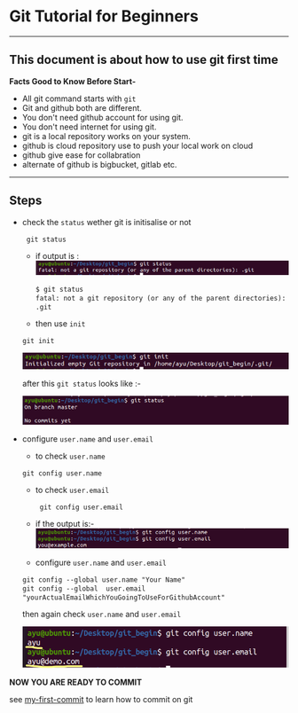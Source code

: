 # Git Tutorial for Beginners 
---
**This document is about how to use git first time** 
---
__Facts Good to Know Before Start-__ 
+ All git command starts with `git`
+ Git and github both are different.
+ You don't need github account for using git.
+ You don't need internet for using git.
+ git is a local repository works on your system. 
+ github is cloud repository use to push your local work on cloud
+ github give ease for collabration
+ alternate of github is bigbucket, gitlab etc.
---

## Steps
+ check the `status` wether git is initisalise or not 
    ```git
     git status
    ```
    + if output is :
    ![git status output](https://github.com/ayulearn/git-practice/blob/main/Screenshot%202022-01-05%20105957.png)
      ```git
      $ git status
      fatal: not a git repository (or any of the parent directories): .git
      ```
    + then use `init`
     ```git
     git init
     ```
   
    ![git init output](https://github.com/ayulearn/git-practice/blob/main/Screenshot%202022-01-05%20111014.png)
    
    after this `git status` looks like :-
    
    ![git status](https://github.com/ayulearn/git-practice/blob/main/3.png)
    
+ configure `user.name` and `user.email`

    + to check `user.name`
     ```git 
     git config user.name
     ```
     + to check `user.email`
      
          ```git
           git config user.email
          ```
     + if the output is:-
    ![user name output](https://github.com/ayulearn/git-practice/blob/main/4.png)
    
     + configure `user.name` and `user.email`
     ```git
     git config --global user.name "Your Name"
     git config --global  user.email "yourActualEmailWhichYouGoingToUseForGithubAccount"
     ```
     then again check `user.name` and `user.email`
     
     ![output](https://github.com/ayulearn/git-practice/blob/main/5.png)
     
   
**NOW YOU ARE READY TO COMMIT**
     
see [my-first-commit](git@github.com:ayulearn/my-first-commit.git) to learn how to commit on git

 

